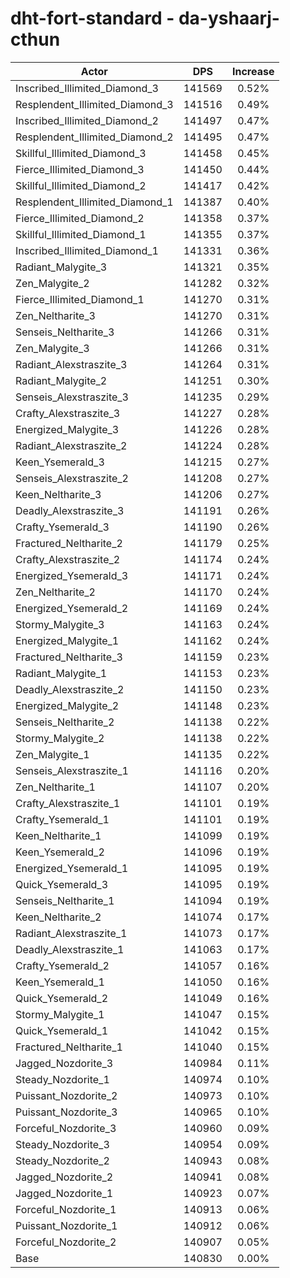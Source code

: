 # dht-fort-standard - da-yshaarj-cthun
| Actor | DPS | Increase |
|---|:---:|:---:|
|Inscribed_Illimited_Diamond_3|141569|0.52%|
|Resplendent_Illimited_Diamond_3|141516|0.49%|
|Inscribed_Illimited_Diamond_2|141497|0.47%|
|Resplendent_Illimited_Diamond_2|141495|0.47%|
|Skillful_Illimited_Diamond_3|141458|0.45%|
|Fierce_Illimited_Diamond_3|141450|0.44%|
|Skillful_Illimited_Diamond_2|141417|0.42%|
|Resplendent_Illimited_Diamond_1|141387|0.40%|
|Fierce_Illimited_Diamond_2|141358|0.37%|
|Skillful_Illimited_Diamond_1|141355|0.37%|
|Inscribed_Illimited_Diamond_1|141331|0.36%|
|Radiant_Malygite_3|141321|0.35%|
|Zen_Malygite_2|141282|0.32%|
|Fierce_Illimited_Diamond_1|141270|0.31%|
|Zen_Neltharite_3|141270|0.31%|
|Senseis_Neltharite_3|141266|0.31%|
|Zen_Malygite_3|141266|0.31%|
|Radiant_Alexstraszite_3|141264|0.31%|
|Radiant_Malygite_2|141251|0.30%|
|Senseis_Alexstraszite_3|141235|0.29%|
|Crafty_Alexstraszite_3|141227|0.28%|
|Energized_Malygite_3|141226|0.28%|
|Radiant_Alexstraszite_2|141224|0.28%|
|Keen_Ysemerald_3|141215|0.27%|
|Senseis_Alexstraszite_2|141208|0.27%|
|Keen_Neltharite_3|141206|0.27%|
|Deadly_Alexstraszite_3|141191|0.26%|
|Crafty_Ysemerald_3|141190|0.26%|
|Fractured_Neltharite_2|141179|0.25%|
|Crafty_Alexstraszite_2|141174|0.24%|
|Energized_Ysemerald_3|141171|0.24%|
|Zen_Neltharite_2|141170|0.24%|
|Energized_Ysemerald_2|141169|0.24%|
|Stormy_Malygite_3|141163|0.24%|
|Energized_Malygite_1|141162|0.24%|
|Fractured_Neltharite_3|141159|0.23%|
|Radiant_Malygite_1|141153|0.23%|
|Deadly_Alexstraszite_2|141150|0.23%|
|Energized_Malygite_2|141148|0.23%|
|Senseis_Neltharite_2|141138|0.22%|
|Stormy_Malygite_2|141138|0.22%|
|Zen_Malygite_1|141135|0.22%|
|Senseis_Alexstraszite_1|141116|0.20%|
|Zen_Neltharite_1|141107|0.20%|
|Crafty_Alexstraszite_1|141101|0.19%|
|Crafty_Ysemerald_1|141101|0.19%|
|Keen_Neltharite_1|141099|0.19%|
|Keen_Ysemerald_2|141096|0.19%|
|Energized_Ysemerald_1|141095|0.19%|
|Quick_Ysemerald_3|141095|0.19%|
|Senseis_Neltharite_1|141094|0.19%|
|Keen_Neltharite_2|141074|0.17%|
|Radiant_Alexstraszite_1|141073|0.17%|
|Deadly_Alexstraszite_1|141063|0.17%|
|Crafty_Ysemerald_2|141057|0.16%|
|Keen_Ysemerald_1|141050|0.16%|
|Quick_Ysemerald_2|141049|0.16%|
|Stormy_Malygite_1|141047|0.15%|
|Quick_Ysemerald_1|141042|0.15%|
|Fractured_Neltharite_1|141040|0.15%|
|Jagged_Nozdorite_3|140984|0.11%|
|Steady_Nozdorite_1|140974|0.10%|
|Puissant_Nozdorite_2|140973|0.10%|
|Puissant_Nozdorite_3|140965|0.10%|
|Forceful_Nozdorite_3|140960|0.09%|
|Steady_Nozdorite_3|140954|0.09%|
|Steady_Nozdorite_2|140943|0.08%|
|Jagged_Nozdorite_2|140941|0.08%|
|Jagged_Nozdorite_1|140923|0.07%|
|Forceful_Nozdorite_1|140913|0.06%|
|Puissant_Nozdorite_1|140912|0.06%|
|Forceful_Nozdorite_2|140907|0.05%|
|Base|140830|0.00%|
